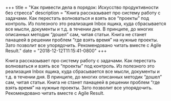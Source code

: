 
+++
title = "Как привести дела в порядок: Искусство продуктивности без стресса"
description = "Книга рассказывает про систему работу с задачами. Как перестать волноваться и взять все “проекты” под контроль. Из полезного это реализация Inbox ящика, куда сбрасывается все мысли, документы и т.д. в течении дня. В принципе, до многих описанных методик “дошел” сам, читая статьи. Книга не станет панацеей в решении проблем “где взять время” на нужные проекты. Зато позволит все упорядочить. Рекомендовано читать вместе с Agile Result."
date = "2018-12-12T11:15:41-0800"
+++

Книга рассказывает про систему работу с задачами. Как перестать волноваться и взять все “проекты” под контроль. Из полезного это реализация Inbox ящика, куда сбрасывается все мысли, документы и т.д. в течении дня. В принципе, до многих описанных методик “дошел” сам, читая статьи. Книга не станет панацеей в решении проблем “где взять время” на нужные проекты. Зато позволит все упорядочить. Рекомендовано читать вместе с Agile Result.
